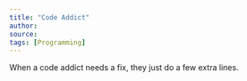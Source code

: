 ```yaml
---
title: "Code Addict"
author:
source:
tags: [Programming]
---
```


When a code addict needs a fix, they just do a few extra lines.
